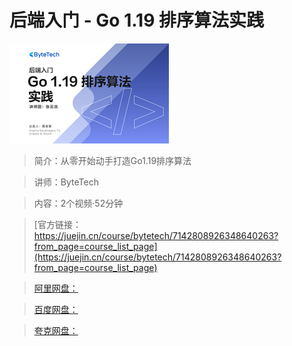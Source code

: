 # 后端入门 - Go 1.19 排序算法实践

![img](../../assets/f8b2fa78274546c09d3f06d92f667053~tplv-k3u1fbpfcp-no-mark_284_284_284_178.png)

> 简介：从零开始动手打造Go1.19排序算法

> 讲师：ByteTech

> 内容：2个视频·52分钟

> [官方链接：https://juejin.cn/course/bytetech/7142808926348640263?from_page=course_list_page](https://juejin.cn/course/bytetech/7142808926348640263?from_page=course_list_page)

> [阿里网盘：]()

> [百度网盘：]()

> [夸克网盘：]()
